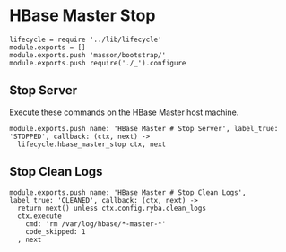 
# HBase Master Stop

    lifecycle = require '../lib/lifecycle'
    module.exports = []
    module.exports.push 'masson/bootstrap/'
    module.exports.push require('./_').configure

## Stop Server

Execute these commands on the HBase Master host machine.

    module.exports.push name: 'HBase Master # Stop Server', label_true: 'STOPPED', callback: (ctx, next) ->
      lifecycle.hbase_master_stop ctx, next

## Stop Clean Logs

    module.exports.push name: 'HBase Master # Stop Clean Logs', label_true: 'CLEANED', callback: (ctx, next) ->
      return next() unless ctx.config.ryba.clean_logs
      ctx.execute
        cmd: 'rm /var/log/hbase/*-master-*'
        code_skipped: 1
      , next
